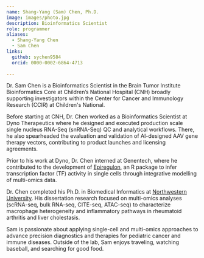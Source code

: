 ```yaml
---
name: Shang-Yang (Sam) Chen, Ph.D.
image: images/photo.jpg
description: Bioinformatics Scientist
role: programmer
aliases:
  - Shang-Yang Chen
  - Sam Chen
links:
  github: sychen9584
  orcid: 0000-0002-6864-4713
  
---
```


Dr. Sam Chen is a Bioinformatics Scientist in the Brain Tumor Institute Bioinformatics Core at Children’s National Hospital (CNH) broadly supporting investigators within the Center for Cancer and Immunology Research (CCIR) at Children's National.

Before starting at CNH, Dr. Chen worked as a Bioinformatics Scientist at Dyno Therapeutics where he designed and executed production scale single nucleus RNA-Seq (snRNA-Seq) QC and analytical workflows. 
There, he also spearheaded the evaluation and validation of AI-designed AAV  gene therapy vectors, contributing to product launches and licensing agreements.

Prior to his work at Dyno, Dr. Chen interned at Genentech, where he contributed to the development of [Epiregulon](https://github.com/xiaosaiyao/epiregulon), an R package to infer transcription factor (TF) activity in single cells through integrative modelling of multi-omics data.

Dr. Chen completed his Ph.D. in Biomedical Informatics at [Northwestern University](https://www.northwestern.edu/). His dissertation research focused on multi-omics analyses (scRNA-seq, bulk RNA-seq, CITE-seq, ATAC-seq) to characterize
macrophage heterogeneity and inflammatory pathways in rheumatoid arthritis and liver cholestasis.

Sam is passionate about applying single-cell and multi-omics approaches to advance precision diagnostics and therapies for pediatric cancer and immune diseases. Outside of the lab, Sam enjoys traveling, watching baseball, and searching for good food. 






